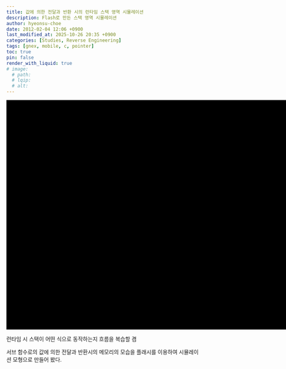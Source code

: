 ```yaml
---
title: 값에 의한 전달과 반환 시의 런타임 스택 영역 시뮬레이션
description: Flash로 만든 스택 영역 시뮬레이션
author: hyeonsu-choe
date: 2012-02-04 12:06 +0900
last_modified_at: 2025-10-26 20:35 +0900
categories: [Studies, Reverse Engineering]
tags: [gnex, mobile, c, pointer]
toc: true
pin: false
render_with_liquid: true
# image:
  # path: 
  # lqip: 
  # alt: 
---
```


<script src="https://unpkg.com/@ruffle-rs/ruffle"></script>

<div id="flash-host" style="width:800px;height:600px;background:#000"></div>

<script>
  window.addEventListener("DOMContentLoaded", () => {
    const ruffle = window.RufflePlayer?.newest?.();
    if (!ruffle) return;
    const player = ruffle.createPlayer();
    const host = document.getElementById("flash-host");
    host.appendChild(player);
    player.style.width = "100%";
    player.style.height = "100%";
    player
      .load("{{ '/assets/flash/studies/disasm_5/value_stack.swf' | relative_url }}")
      .catch(console.error);
  });
</script>


런타임 시 스택이 어떤 식으로 동작하는지 흐름을 복습할 겸

서브 함수로의 값에 의한 전달과 반환시의 메모리의 모습을 플래시를 이용하여 시뮬레이션 모형으로 만들어 봤다.

